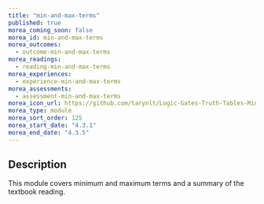 ```yaml
---
title: "min-and-max-terms"
published: true
morea_coming_soon: false
morea_id: min-and-max-terms
morea_outcomes:
  - outcome-min-and-max-terms
morea_readings:
  - reading-min-and-max-terms
morea_experiences:
  - experience-min-and-max-terms
morea_assessments:
  - assessment-min-and-max-terms
morea_icon_url: https://github.com/tarynlt/Logic-Gates-Truth-Tables-Min-and-Max-Terms/assets/131204960/075ffe05-e5ff-462b-9cf8-c7e50299d534
morea_type: module
morea_sort_order: 125
morea_start_date: "4.3.1"
morea_end_date: "4.3.5"
---
```



## Description

This module covers minimum and maximum terms and a summary of the textbook reading.
